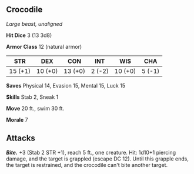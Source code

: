## Crocodile

*Large beast, unaligned*

**Hit Dice** 3 (13 3d8)

**Armor Class** 12 (natural armor)

| STR     | DEX     | CON     | INT     | WIS     | CHA     |
|---------|---------|---------|---------|---------|---------|
| 15 (+1) | 10 (+0) | 13 (+0) |  2 (-2) | 10 (+0) |  5 (-1) |

**Saves** Physical 14, Evasion 15, Mental 15, Luck 15

**Skills** Stab 2, Sneak 1

**Move** 20 ft., swim 30 ft.

**Morale** 7

## Attacks

***Bite.*** +3 (Stab 2 STR +1), reach 5 ft., one creature. Hit: 1d10+1 piercing damage, and the target is grappled (escape DC 12). Until this grapple ends, the target is restrained, and the crocodile can't bite another target.

